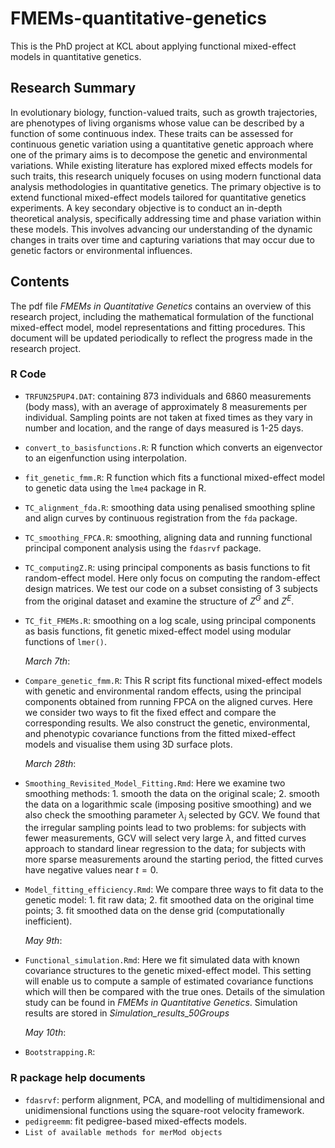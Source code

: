 # FMEMs-quantitative-genetics
This is the PhD project at KCL about applying functional mixed-effect models in quantitative genetics.
## Research Summary
In evolutionary biology, function-valued traits, such as growth trajectories, are phenotypes of living organisms whose value can be described by a function of some continuous index. These traits can be assessed for continuous genetic variation using a quantitative genetic approach where one of the primary aims is to decompose the genetic and environmental variations. While existing literature has explored mixed effects models for such traits, this research uniquely focuses on using modern functional data analysis methodologies in quantitative genetics. The primary objective is to extend functional mixed-effect models tailored for quantitative genetics experiments. A key secondary objective is to conduct an in-depth theoretical analysis, specifically addressing time and phase variation within these models. This involves advancing our understanding of the dynamic changes in traits over time and capturing variations that may occur due to genetic factors or environmental influences.
## Contents
The pdf file *FMEMs in Quantitative Genetics* contains an overview of this research project, including the mathematical formulation of the functional mixed-effect model,  model representations and fitting procedures. This document will be updated periodically to reflect the progress made in the research project.
### R Code
- `TRFUN25PUP4.DAT`: containing 873 individuals and 6860 measurements (body mass), with an average of approximately 8 measurements per individual. Sampling points are not taken at fixed times as they vary in number and location, and the range of days measured is 1-25 days.
- `convert_to_basisfunctions.R`: R function which converts an eigenvector to an eigenfunction using interpolation.
- `fit_genetic_fmm.R`: R function which fits a functional mixed-effect model to genetic data using the `lme4` package in R. 
- `TC_alignment_fda.R`: smoothing data using penalised smoothing spline and align curves by continuous registration from the `fda` package.
- `TC_smoothing_FPCA.R`: smoothing, aligning data and running functional principal component analysis using the `fdasrvf` package.
- `TC_computingZ.R`: using principal components as basis functions to fit random-effect model. Here only focus on computing the random-effect design matrices. We test our code on a subset consisting of 3 subjects from the original dataset and examine the structure of $Z^G$ and $Z^E$.
- `TC_fit_FMEMs.R`: smoothing on a log scale, using principal components as basis functions, fit genetic mixed-effect model using modular functions of `lmer()`.

  *March 7th*:
- `Compare_genetic_fmm.R`: This R script fits functional mixed-effect models with genetic and environmental random effects, using the principal components obtained from running FPCA on the aligned curves. Here we consider two ways to fit the fixed effect and compare the corresponding results. We also construct the genetic, environmental, and phenotypic covariance functions from the fitted mixed-effect models and visualise them using 3D surface plots.

  *March 28th*:
- `Smoothing_Revisited_Model_Fitting.Rmd`: Here we examine two smoothing methods: 1. smooth the data on the original scale; 2. smooth the data on a logarithmic scale (imposing positive smoothing) and we also check the smoothing parameter $\lambda_i$ selected by GCV. We found that the irregular sampling points lead to two problems: for subjects with fewer measurements, GCV will select very large $\lambda$, and fitted curves approach to standard linear regression to the data; for subjects with more sparse measurements around the starting period, the fitted curves have negative values near $t=0$.
- `Model_fitting_efficiency.Rmd`: We compare three ways to fit data to the genetic model: 1. fit raw data; 2. fit smoothed data on the original time points; 3. fit smoothed data on the dense grid (computationally inefficient).

  *May 9th*:
- `Functional_simulation.Rmd`: Here we fit simulated data with known covariance structures to the genetic mixed-effect model. This setting will enable us to compute a sample of estimated covariance functions which will then be compared with the true ones. Details of the simulation study can be found in *FMEMs in Quantitative Genetics*. Simulation results are stored in *Simulation_results_50Groups*

   *May 10th*:
- `Bootstrapping.R`:
### R package help documents
- `fdasrvf`: perform alignment, PCA, and modelling of multidimensional and unidimensional functions using the square-root velocity framework.
- `pedigreemm`: fit pedigree-based mixed-effects models.
- `List of available methods for merMod objects`
